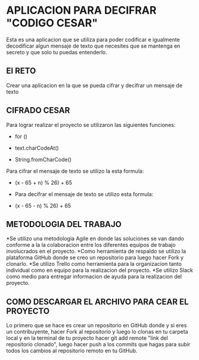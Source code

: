 # APLICACION PARA DECIFRAR "CODIGO CESAR"

Esta es una aplicacion que se utiliza para poder codificar e igualmente decodificar algun mensaje de texto que 
necesites que se mantenga en secreto y que solo tu puedas entenderlo.

## El RETO

Crear una aplicacion en la que se pueda cifrar y decifrar un mensaje de texto

## CIFRADO CESAR

Para lograr realizar el proyecto se utilizaron las siguientes funciones:

* for ()

* text.charCodeAt()

* String.fromCharCode() 

Para cifrar el mensaje de texto se utilizo la esta formula:

* (x - 65 + n) % 26) + 65

* Para decifrar el mensaje de texto se utilizo esta formula:

* (x - 65 - n) % 26) + 65


## METODOLOGIA DEL TRABAJO

*Se utilizo una metodologia Agile en donde las soluciones se van dando conforme a la la colaboracion entre los 
diferentes equipos de trabajo involucrados en el proyecto.
*Como herramienta de respaldo se utilizo la plataforma GitHub donde se creo un repositorio para luego hacer Fork y clonarlo.
*Se utilizo Trello como herramienta para la organizacion tanto individual como en equipo para la realizacion del proyecto.
*Se utilizo Slack como medio para entregar informacion de ayuda para la realizacion del proyecto.

## COMO DESCARGAR EL ARCHIVO PARA CEAR EL PROYECTO

Lo primero que se hace es crear un repositorio en GitHub donde y si eres un contribuyente, hacer Fork al repositorio y luego lo clonas en tu carpeta local y en la terminal de tu proyecto hacer git add remote "link del repositorio clonado", luego hacer push a los commits que hagas para subir todos los cambios al repositorio remoto en tu GitHub.

